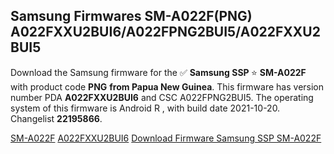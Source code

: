 <h2>Samsung Firmwares SM-A022F(PNG) A022FXXU2BUI6/A022FPNG2BUI5/A022FXXU2BUI5</h2>
Download the Samsung firmware for the ✅ <strong>Samsung SSP </strong> ⭐ <strong>SM-A022F</strong> with product code <strong>PNG</strong> <strong> from Papua New Guinea</strong>. This firmware has version number PDA <strong>A022FXXU2BUI6</strong> and CSC A022FPNG2BUI5. The operating system of this firmware is Android R , with build date 2021-10-20. Changelist <strong>22195866</strong>.


[SM-A022F](https://samfirm.shop/samsung/model/SM-A022F)
[A022FXXU2BUI6](https://samfirm.shop/samsung/pda/A022FXXU2BUI6)
[Download Firmware Samsung SSP SM-A022F](https://samfirm.shop/samsung/firmware/466428)
